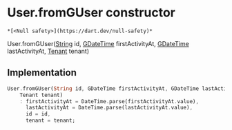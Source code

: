 


# User.fromGUser constructor




    *[<Null safety>](https://dart.dev/null-safety)*



User.fromGUser([String](https://api.flutter.dev/flutter/dart-core/String-class.html) id, [GDateTime](../../third_party_yonomi_graphql_schema_schema.docs.schema.gql/GDateTime-class.md) firstActivityAt, [GDateTime](../../third_party_yonomi_graphql_schema_schema.docs.schema.gql/GDateTime-class.md) lastActivityAt, [Tenant](../../yonomi-sdk/Tenant-class.md) tenant)





## Implementation

```dart
User.fromGUser(String id, GDateTime firstActivityAt, GDateTime lastActivityAt,
    Tenant tenant)
    : firstActivityAt = DateTime.parse(firstActivityAt.value),
      lastActivityAt = DateTime.parse(lastActivityAt.value),
      id = id,
      tenant = tenant;
```







